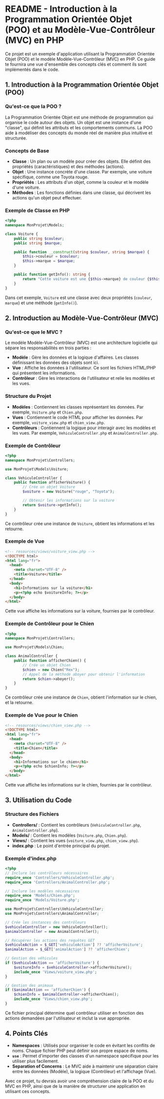 # README - Introduction à la Programmation Orientée Objet (POO) et au Modèle-Vue-Contrôleur (MVC) en PHP

Ce projet est un exemple d'application utilisant la Programmation Orientée Objet (POO) et le modèle Modèle-Vue-Contrôleur (MVC) en PHP. Ce guide te fournira une vue d'ensemble des concepts clés et comment ils sont implémentés dans le code.

## 1. **Introduction à la Programmation Orientée Objet (POO)**

### Qu'est-ce que la POO ?

La Programmation Orientée Objet est une méthode de programmation qui organise le code autour des objets. Un objet est une instance d'une "classe", qui définit les attributs et les comportements communs. La POO aide à modéliser des concepts du monde réel de manière plus intuitive et structurée.

### Concepts de Base

- **Classe** : Un plan ou un modèle pour créer des objets. Elle définit des propriétés (caractéristiques) et des méthodes (actions).
- **Objet** : Une instance concrète d'une classe. Par exemple, une voiture spécifique, comme une Toyota rouge.
- **Propriétés** : Les attributs d'un objet, comme la couleur et le modèle d'une voiture.
- **Méthodes** : Les fonctions définies dans une classe, qui décrivent les actions qu'un objet peut effectuer.

### Exemple de Classe en PHP

```php
<?php
namespace MonProjet\Models;

class Voiture {
    public string $couleur;
    public string $marque;

    public function __construct(string $couleur, string $marque) {
        $this->couleur = $couleur;
        $this->marque = $marque;
    }

    public function getInfo(): string {
        return "Cette voiture est une {$this->marque} de couleur {$this->couleur}.";
    }
}
```

Dans cet exemple, `Voiture` est une classe avec deux propriétés (`couleur`, `marque`) et une méthode (`getInfo()`).

## 2. **Introduction au Modèle-Vue-Contrôleur (MVC)**

### Qu'est-ce que le MVC ?

Le modèle Modèle-Vue-Contrôleur (MVC) est une architecture logicielle qui sépare les responsabilités en trois parties :

- **Modèle** : Gère les données et la logique d'affaires. Les classes définissant les données des objets sont ici.
- **Vue** : Affiche les données à l'utilisateur. Ce sont les fichiers HTML/PHP qui présentent les informations.
- **Contrôleur** : Gère les interactions de l'utilisateur et relie les modèles et les vues.

### Structure du Projet

- **Modèles** : Contiennent les classes représentant les données. Par exemple, `Voiture.php` et `Chien.php`.
- **Vues** : Contiennent le code HTML pour afficher les données. Par exemple, `voiture_view.php` et `chien_view.php`.
- **Contrôleurs** : Contiennent la logique pour interagir avec les modèles et les vues. Par exemple, `VehiculeController.php` et `AnimalController.php`.

### Exemple de Contrôleur

```php
<?php
namespace MonProjet\Controllers;

use MonProjet\Models\Voiture;

class VehiculeController {
    public function afficherVoiture() {
        // Crée un objet Voiture
        $voiture = new Voiture("rouge", "Toyota");

        // Obtenir les informations sur la voiture
        return $voiture->getInfo();
    }
}
```

Ce contrôleur crée une instance de `Voiture`, obtient les informations et les retourne.

### Exemple de Vue

```html
<!-- resources/views/voiture_view.php -->
<!DOCTYPE html>
<html lang="fr">
  <head>
    <meta charset="UTF-8" />
    <title>Voiture</title>
  </head>
  <body>
    <h1>Informations sur la voiture</h1>
    <p><?php echo $voitureInfo; ?></p>
  </body>
</html>
```

Cette vue affiche les informations sur la voiture, fournies par le contrôleur.

### Exemple de Contrôleur pour le Chien

```php
<?php
namespace MonProjet\Controllers;

use MonProjet\Models\Chien;

class AnimalController {
    public function afficherChien() {
        // Crée un objet Chien
        $chien = new Chien("Rex");
        // Appel de la méthode aboyer pour obtenir l'information
        return $chien->aboyer();
    }
}
```

Ce contrôleur crée une instance de `Chien`, obtient l'information sur le chien, et la retourne.

### Exemple de Vue pour le Chien

```html
<!-- resources/views/chien_view.php -->
<!DOCTYPE html>
<html lang="fr">
  <head>
    <meta charset="UTF-8" />
    <title>Chien</title>
  </head>
  <body>
    <h1>Informations sur le chien</h1>
    <p><?php echo $chienInfo; ?></p>
  </body>
</html>
```

Cette vue affiche les informations sur le chien, fournies par le contrôleur.

## 3. **Utilisation du Code**

### Structure des Fichiers

- **Controllers/** : Contient les contrôleurs (`VehiculeController.php`, `AnimalController.php`).
- **Models/** : Contient les modèles (`Voiture.php`, `Chien.php`).
- **Views/** : Contient les vues (`voiture_view.php`, `chien_view.php`).
- **index.php** : Le point d'entrée principal du projet.

### Exemple d'index.php

```php
<?php
// Inclure les contrôleurs nécessaires
require_once 'Controllers/VehiculeController.php';
require_once 'Controllers/AnimalController.php';

// Inclure les modèles nécessaires
require_once 'Models/Chien.php';
require_once 'Models/Voiture.php';

use MonProjet\Controllers\VehiculeController;
use MonProjet\Controllers\AnimalController;

// Crée les instances des contrôleurs
$vehiculeController = new VehiculeController();
$animalController = new AnimalController();

// Récupérer les actions des requêtes GET
$vehiculeAction = $_GET['vehiculeAction'] ?? 'afficherVoiture';
$animalAction = $_GET['animalAction'] ?? 'afficherChien';

// Gestion des véhicules
if ($vehiculeAction == 'afficherVoiture') {
    $voitureInfo = $vehiculeController->afficherVoiture();
    include_once 'Views/voiture_view.php';
}

// Gestion des animaux
if ($animalAction == 'afficherChien') {
    $chienInfo = $animalController->afficherChien();
    include_once 'Views/chien_view.php';
}
```

Ce fichier principal détermine quel contrôleur utiliser en fonction des actions demandées par l'utilisateur et inclut la vue appropriée.

## 4. **Points Clés**

- **Namespaces** : Utilisés pour organiser le code en évitant les conflits de noms. Chaque fichier PHP peut définir son propre espace de noms.
- **`use`** : Permet d'importer des classes d'un namespace spécifique pour les utiliser plus facilement.
- **Separation of Concerns** : Le MVC aide à maintenir une séparation claire entre les données (Modèle), la logique (Contrôleur) et l'affichage (Vue).

Avec ce projet, tu devrais avoir une compréhension claire de la POO et du MVC en PHP, ainsi que de la manière de structurer une application en utilisant ces concepts.
